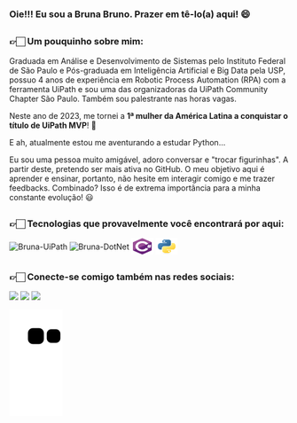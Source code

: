### Oie!!! Eu sou a Bruna Bruno. Prazer em tê-lo(a) aqui! 😄

 ##
 
### 👉🏻 Um pouquinho sobre mim:

Graduada em Análise e Desenvolvimento de Sistemas pelo Instituto Federal de São Paulo e Pós-graduada em Inteligência Artificial e Big Data pela USP, possuo 4 anos de experiência em Robotic Process Automation (RPA) com a ferramenta UiPath e sou uma das organizadoras da UiPath Community Chapter São Paulo. Também sou palestrante nas horas vagas.

Neste ano de 2023, me tornei a <b>1ª mulher da América Latina a conquistar o título de UiPath MVP</b>! 🥰

E ah, atualmente estou me aventurando a estudar Python...

Eu sou uma pessoa muito amigável, adoro conversar e "trocar figurinhas". A partir deste, pretendo ser mais ativa no GitHub. O meu objetivo aqui é aprender e ensinar, portanto, não hesite em interagir comigo e me trazer feedbacks. Combinado? Isso é de extrema importância para a minha constante evolução! 😃

 ##
 
 ### 👉🏻 Tecnologias que provavelmente você encontrará por aqui:
<div style="display: inline_block">
  <img align="center" alt="Bruna-UiPath" height="30" width="135" src="[https://raw.githubusercontent.com/brunabruno/brunabruno/main/uipath-logo.png](https://d1io3yog0oux5.cloudfront.net/_26d7302a4e6b9aee8884a758b6bce9df/uipath/logo.png)">
  <img align="center" alt="Bruna-DotNet" height="30" width="40" src="https://upload.wikimedia.org/wikipedia/commons/e/ee/.NET_Core_Logo.svg">
  <img align="center" alt="Bruna-Csharp" height="30" width="40" src="https://raw.githubusercontent.com/devicons/devicon/master/icons/csharp/csharp-original.svg">
  <img align="center" alt="Bruna-Python" height="30" width="40" src="https://raw.githubusercontent.com/devicons/devicon/master/icons/python/python-original.svg">
</div>

  ##

### 👉🏻 Conecte-se comigo também nas redes sociais:
<div>
  <a href="https://www.linkedin.com/in/brucavalcanti" target="_blank"><img src="https://img.shields.io/badge/-LinkedIn-%230077B5?style=for-the-badge&logo=linkedin&logoColor=white" target="_blank"></a>
  <a href="https://instagram.com/bru.dev" target="_blank"><img src="https://img.shields.io/badge/-Instagram-%23E4405F?style=for-the-badge&logo=instagram&logoColor=white" target="_blank"></a>
  <a href = "mailto:brucabruno@gmail.com"><img src="https://img.shields.io/badge/-Gmail-%23333?style=for-the-badge&logo=gmail&logoColor=white" target="_blank"></a>
 
 ![Snake animation](https://github.com/brunabruno/brunabruno/blob/output/github-contribution-grid-snake.svg)
</div>
